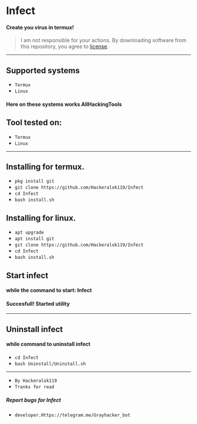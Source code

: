 # Infect
#### Create you virus in termux!

> I am not responsible for your actions. By downloading software from this repository, you agree to [license](https://github.com/Hackeralok119/Infect/blob/main/LICENSE).

---------
## Supported systems

* `Termux`
* `Linux`

#### Here on these systems works AllHackingTools

## Tool tested on:

* `Termux`
* `Linux`

---

## Installing for termux.

* `pkg install git`
* `git clone https://github.com/Hackeralok119/Infect`
* `cd Infect`
* `bash install.sh`

## Installing for linux.

* `apt upgrade`
* `apt install git`
* `git clone https://github.com/Hackeralok119/Infect`
* `cd Infect`
* `bash install.sh`

## Start infect
#### while the command to start: Infect

#### Succesfull! Started utility

-----------
## Uninstall infect
#### while command to uninstall infect

* `cd Infect`
* `bash Uninstall/Uninstall.sh`
---------------
* `By Hackeralok119`
* `Tranks for read`

##### Report bugs for Infect
* `developer.Https://telegram.me/Grayhacker_bot` 

